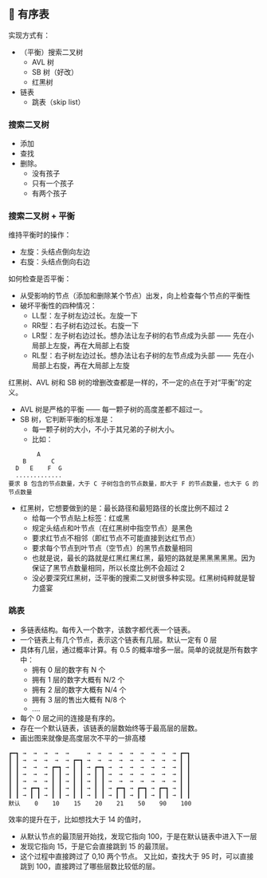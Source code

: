 ## 🍕 有序表

实现方式有：
- （平衡）搜索二叉树
    - AVL 树
    - SB 树（好改）
    - 红黑树
- 链表
    - 跳表（skip list）

### 搜索二叉树

- 添加
- 查找
- 删除。
    - 没有孩子
    - 只有一个孩子
    - 有两个孩子

### 搜索二叉树 + 平衡

维持平衡时的操作：
- 左旋：头结点倒向左边
- 右旋：头结点倒向右边

如何检查是否平衡：
- 从受影响的节点（添加和删除某个节点）出发，向上检查每个节点的平衡性
- 破坏平衡性的四种情况：
    - LL型：左子树左边过长。左旋一下
    - RR型：右子树右边过长。右旋一下
    - LR型：左子树右边过长。想办法让左子树的右节点成为头部 —— 先在小局部上左旋，再在大局部上右旋
    - RL型：右子树左边过长。想办法让右子树的左节点成为头部 —— 先在小局部上右旋，再在大局部上左旋

红黑树、AVL 树和 SB 树的增删改查都是一样的，不一定的点在于对“平衡”的定义。
- AVL 树是严格的平衡 —— 每一颗子树的高度差都不超过一。
- SB 树，它判断平衡的标准是：
    - 每一颗子树的大小，不小于其兄弟的子树大小。
    - 比如：
```
        A
    B       C
  D   E    F  G
  .............
要求 B 包含的节点数量，大于 C 子树包含的节点数量，即大于 F 的节点数量，也大于 G 的节点数量
```

- 红黑树，它想要做到的是：最长路径和最短路径的长度比例不超过 2
    - 给每一个节点贴上标签：红或黑
    - 规定头结点和叶节点（在红黑树中指空节点）是黑色
    - 要求红节点不相邻（即红节点不可能直接到达红节点）
    - 要求每个节点到叶节点（空节点）的黑节点数量相同
    - 也就是说，最长的路就是红黑红黑红黑，最短的路就是黑黑黑黑黑。因为保证了黑节点数量相同，所以长度比例不会超过 2
    - 没必要深究红黑树，泛平衡的搜索二叉树很多种实现。红黑树纯粹就是智力盛宴

### 跳表

- 多链表结构。每传入一个数字，该数字都代表一个链表。
- 一个链表上有几个节点，表示这个链表有几层。默认一定有 0 层
- 具体有几层，通过概率计算。有 0.5 的概率增多一层。简单的说就是所有数字中：
    - 拥有 0 层的数字有 N 个
    - 拥有 1 层的数字大概有 N/2 个
    - 拥有 2 层的数字大概有 N/4 个
    - 拥有 3 层的售出大概有 N/8 个
    - ....
- 每个 0 层之间的连接是有序的。
- 存在一个默认链表，该链表的层数始终等于最高层的层数。
- 画出图来就像是高度层次不平的一排高楼
```
┏━┓ →  →  →  →  →     →  →  →  →  →  →  →  →  → ┏━┓
┃ ┃ →  →  →  →  → ┏━┓ →  →  →  →  →  →  →  →  → ┃ ┃
┃ ┃ →  →  → ┏━┓ → ┃ ┃ → ┏━┓ →  →  →  →  →  →  → ┃ ┃
┃ ┃ →  →  → ┃ ┃ → ┃ ┃ → ┃ ┃ →  →  →  →  →  →  → ┃ ┃
┃ ┃ →  →  → ┃ ┃ → ┃ ┃ → ┃ ┃ →  →  →  →  →  →  → ┃ ┃
┃ ┃ → ┏━┓ → ┃ ┃ → ┃ ┃ → ┃ ┃ → ┏━┓ → ┏━┓ → ┏━┓ → ┃ ┃
┃ ┃ → ┃ ┃ → ┃ ┃ → ┃ ┃ → ┃ ┃ → ┃ ┃ → ┃ ┃ → ┃ ┃ → ┃ ┃
默认    0    10    15    20    21    50    90    100
```
效率的提升在于，比如想找大于 14 的值时，
- 从默认节点的最顶层开始找，发现它指向 100，于是在默认链表中进入下一层
- 发现它指向 15，于是它会直接跳到 15 的最顶层。
- 这个过程中直接跨过了 0,10 两个节点。
又比如，查找大于 95 时，可以直接跳到 100，直接跨过了哪些层数比较低的层。
